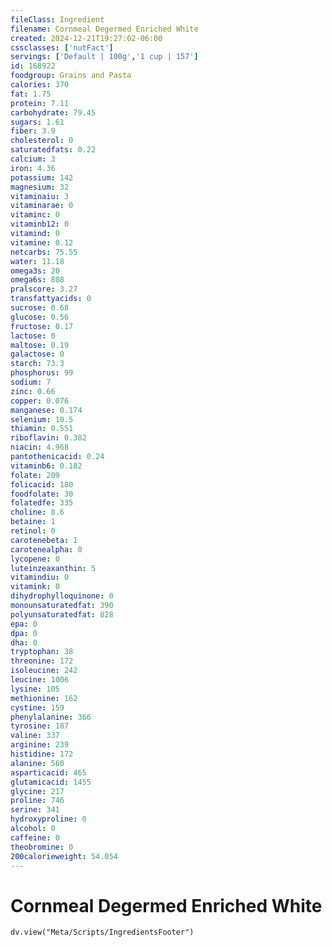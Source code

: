 ```yaml
---
fileClass: Ingredient
filename: Cornmeal Degermed Enriched White
created: 2024-12-21T19:27:02-06:00
cssclasses: ['nutFact']
servings: ['Default | 100g','1 cup | 157']
id: 168922
foodgroup: Grains and Pasta
calories: 370
fat: 1.75
protein: 7.11
carbohydrate: 79.45
sugars: 1.61
fiber: 3.9
cholesterol: 0
saturatedfats: 0.22
calcium: 3
iron: 4.36
potassium: 142
magnesium: 32
vitaminaiu: 3
vitaminarae: 0
vitaminc: 0
vitaminb12: 0
vitamind: 0
vitamine: 0.12
netcarbs: 75.55
water: 11.18
omega3s: 20
omega6s: 808
pralscore: 3.27
transfattyacids: 0
sucrose: 0.68
glucose: 0.56
fructose: 0.17
lactose: 0
maltose: 0.19
galactose: 0
starch: 73.3
phosphorus: 99
sodium: 7
zinc: 0.66
copper: 0.076
manganese: 0.174
selenium: 10.5
thiamin: 0.551
riboflavin: 0.382
niacin: 4.968
pantothenicacid: 0.24
vitaminb6: 0.182
folate: 209
folicacid: 180
foodfolate: 30
folatedfe: 335
choline: 8.6
betaine: 1
retinol: 0
carotenebeta: 1
carotenealpha: 0
lycopene: 0
luteinzeaxanthin: 5
vitamindiu: 0
vitamink: 0
dihydrophylloquinone: 0
monounsaturatedfat: 390
polyunsaturatedfat: 828
epa: 0
dpa: 0
dha: 0
tryptophan: 38
threonine: 172
isoleucine: 242
leucine: 1006
lysine: 105
methionine: 162
cystine: 159
phenylalanine: 366
tyrosine: 187
valine: 337
arginine: 239
histidine: 172
alanine: 560
asparticacid: 465
glutamicacid: 1455
glycine: 217
proline: 746
serine: 341
hydroxyproline: 0
alcohol: 0
caffeine: 0
theobromine: 0
200calorieweight: 54.054
---
```


# Cornmeal Degermed Enriched White

```dataviewjs
dv.view("Meta/Scripts/IngredientsFooter")
```